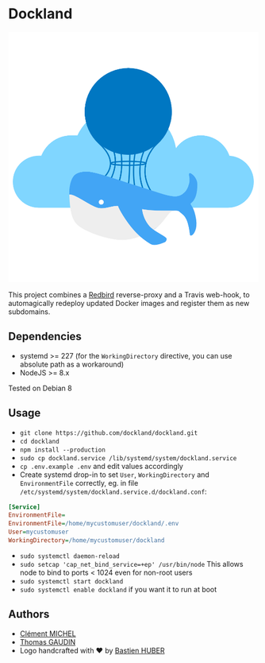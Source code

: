 Dockland
========

![Dockland logo](dockland_logo.png)

This project combines a [Redbird](https://github.com/OptimalBits/redbird) reverse-proxy and a Travis web-hook, to automagically redeploy updated Docker images and register them as new subdomains.

## Dependencies

- systemd >= 227 (for the `WorkingDirectory` directive, you can use absolute path as a workaround)
- NodeJS >= 8.x

Tested on Debian 8

## Usage

- `git clone https://github.com/dockland/dockland.git`
- `cd dockland`
- `npm install --production`
- `sudo cp dockland.service /lib/systemd/system/dockland.service`
- `cp .env.example .env` and edit values accordingly
- Create systemd drop-in to set `User`, `WorkingDirectory` and `EnvironmentFile` correctly, eg. in file `/etc/systemd/system/dockland.service.d/dockland.conf`:

```ini
[Service]
EnvironmentFile=
EnvironmentFile=/home/mycustomuser/dockland/.env
User=mycustomuser
WorkingDirectory=/home/mycustomuser/dockland
```

- `sudo systemctl daemon-reload`
- `sudo setcap 'cap_net_bind_service=+ep' /usr/bin/node` This allows node to bind to ports < 1024 even for non-root users
- `sudo systemctl start dockland`
- `sudo systemctl enable dockland` if you want it to run at boot

## Authors

- [Clément MICHEL](https://github.com/m1ch3lcl)
- [Thomas GAUDIN](https://github.com/nymous)
- Logo handcrafted with :heart: by [Bastien HUBER](https://github.com/searev)
